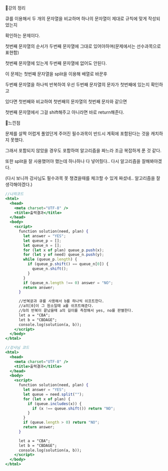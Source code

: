 📌강의 정리

큐를 이용해서 두 개의 문자열을 비교하며 하나의 문자열이 제대로 규칙에 맞게 작성되었는지

확인하는 문제이다.

첫번째 문자열의 순서가 두번째 문자열에 그대로 있어야하며(문제에서는 선수과목으로 표현함)

첫번째 문자열에 있는게 두번째 문자열에 없어도 안된다.

이 문제는 첫번째 문자열을 split을 이용해 배열로 바꾼후 

두번째 문자열을 하나씩 반복하여 우선 두번째 문자열의 문자가 첫번째에 있는지 확인하고 

있다면 첫번째와 비교하여 첫번째의 문자열의 첫번째 문자와 같으면 

첫번째 문자열에서 그걸 shift해주고 아니라면 바로 return해준다.

 

📌느낀점

문제를 살짝 어렵게 풀었던게 주어진 필수과목이 반드시 계획에 포함된다는 것을 캐치하지 못했다.

그래서 포함되지 않았을 경우도 포함하여 알고리즘을 짜느라 조금 복잡하게 푼 것 같다. 

또한 split을 잘 사용했어야 했는데 하나하나 다 넣어줬다.. 다시 알고리즘을 잘해봐야겠다.

(다시 보니까 강사님도 필수과목 못 챙겼을때를 체크할 수 있게 짜셨네.. 알고리즘을 잘 생각해야겠다.)

```jsx
//나의코드
<html>
  <head>
    <meta charset="UTF-8" />
    <title>출력결과</title>
  </head>
  <body>
    <script>
      function solution(need, plan) {
        let answer = "YES";
        let queue_p = [];
        let queue_n = [];
        for (let x of plan) queue_p.push(x);
        for (let y of need) queue_n.push(y);
        while (queue_p.length) {
          if (queue_p.shift() == queue_n[0]) {
            queue_n.shift();
          }
        }
        if (queue_n.length !== 0) answer = "NO";
        return answer;
      }

      //반복문과 큐를 사용해서 b를 하나씩 쉬프트한다.
      //a의[0]이 그 원소일때 a를 쉬프트해준다.
      //b의 반복이 끝났을때 a의 길이를 측정해서 yes, no를 판별한다.
      let a = "CBA";
      let b = "CBDAGE";
      console.log(solution(a, b));
    </script>
  </body>
</html>
```

```jsx
//강사님 코드
<html>
  <head>
    <meta charset="UTF-8" />
    <title>출력결과</title>
  </head>
  <body>
    <script>
      function solution(need, plan) {
        let answer = "YES";
        let queue = need.split("");
        for (let x of plan) {
          if (queue.includes(x)) {
            if (x !== queue.shift()) return "NO";
          }
        }
        if (queue.length > 0) return "NO";
        return answer;
      }

      let a = "CBA";
      let b = "CBDAGE";
      console.log(solution(a, b));
    </script>
  </body>
</html>
```
